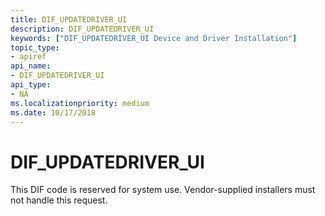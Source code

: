 ```yaml
---
title: DIF_UPDATEDRIVER_UI
description: DIF_UPDATEDRIVER_UI
keywords: ["DIF_UPDATEDRIVER_UI Device and Driver Installation"]
topic_type:
- apiref
api_name:
- DIF_UPDATEDRIVER_UI
api_type:
- NA
ms.localizationpriority: medium
ms.date: 10/17/2018
---
```


# DIF_UPDATEDRIVER_UI


This DIF code is reserved for system use. Vendor-supplied installers must not handle this request.

 

 





